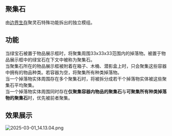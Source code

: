 ## 聚集石
由[边界生存](https://github.com/Fndream/BorderSurvivalModpack)聚灵石特殊功能拆出的独立模组。

## 功能
当绿宝石被置于物品展示框时，将聚集周围33x33x33范围内的掉落物。被置于物品展示框中的绿宝石在下文中被称为聚集石。<br/>
当聚集石所在的物品展示框被附着在箱子、木桶、潜影盒上时，只会聚集这些容器中拥有的物品种类。若容器为空，将聚集所有种类掉落物。<br/>
当一个掉落物实体周围存在多个聚集石时，将被拆分成若干个掉落物实体被这些聚集石平均聚集。<br/>
当一个掉落物实体周围同时存在**仅聚集容器内物品的聚集石**与**可聚集所有种类掉落物的聚集石**时，优先被前者聚集。

## 效果展示
![2025-03-01_14.13.04.png](https://s2.loli.net/2025/03/01/V37OxLPyNJ1Kls6.png)
